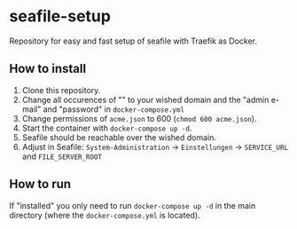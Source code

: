 # seafile-setup

Repository for easy and fast setup of seafile with Traefik as Docker.

## How to install

1. Clone this repository.
2. Change all occurences of "<domain>" to your wished domain and the "admin e-mail" and "password" in `docker-compose.yml` 
3. Change permissions of `acme.json` to 600 (`chmod 600 acme.json`).
4. Start the container with `docker-compose up -d`.
5. Seafile should be reachable over the wished domain.
6. Adjust in Seafile: `System-Administration` -> `Einstellungen` -> `SERVICE_URL` and `FILE_SERVER_ROOT`

## How to run

If "installed" you only need to run `docker-compose up -d` in the main directory (where the `docker-compose.yml` is located).